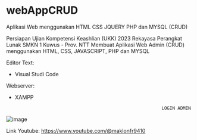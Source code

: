 # webAppCRUD
Aplikasi Web menggunakan HTML CSS JQUERY PHP dan MYSQL (CRUD)  

Persiapan Ujian Kompetensi Keashlian (UKK) 2023 Rekayasa Perangkat Lunak SMKN 1 Kuwus - Prov. NTT
Membuat Aplikasi Web Admin (CRUD) menggunakan HTML, CSS, JAVASCRIPT, PHP dan MYSQL

Editor Text:
- Visual Studi Code

Webserver:
- XAMPP


                                                             LOGIN ADMIN
![image](https://user-images.githubusercontent.com/88584119/219100352-257337e2-52f2-45c7-95b7-7cee60cfe6d1.png)


Link Youtube:
https://www.youtube.com/@maklonfr9410
